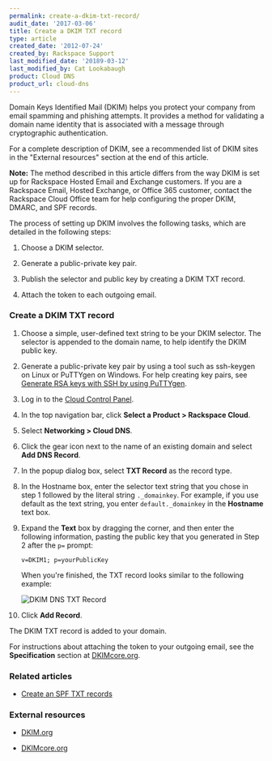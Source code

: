 ```yaml
---
permalink: create-a-dkim-txt-record/
audit_date: '2017-03-06'
title: Create a DKIM TXT record
type: article
created_date: '2012-07-24'
created_by: Rackspace Support
last_modified_date: '20189-03-12'
last_modified_by: Cat Lookabaugh
product: Cloud DNS
product_url: cloud-dns
---
```


Domain Keys Identified Mail (DKIM) helps you protect your company from
email spamming and phishing attempts. It provides a method for
validating a domain name identity that is associated with a message
through cryptographic authentication.

For a complete description of DKIM, see a recommended list of DKIM sites
in the "External resources" section at the end of this article.

**Note:** The method described in this article differs from the way DKIM is
set up for Rackspace Hosted Email and Exchange customers. If you are a
Rackspace Email, Hosted Exchange, or Office 365 customer, contact the
Rackspace Cloud Office team for help configuring the proper DKIM, DMARC, and
SPF records.

The process of setting up DKIM involves the following tasks, which are detailed
in the following steps:

1.  Choose a DKIM selector. 

2.  Generate a public-private key pair.

3.  Publish the selector and public key by creating a DKIM TXT record. 

4.  Attach the token to each outgoing email.


### Create a DKIM TXT record

1.  Choose a simple, user-defined text string to be your DKIM selector. The selector is appended 
    to the domain name, to help identify the DKIM public key.
    
2.  Generate a public-private key pair by using a tool such as ssh-keygen on
    Linux or PuTTYgen on Windows. For help creating key pairs, see 
    [Generate RSA keys with SSH by using PuTTYgen](https://support.rackspace.com/how-to/generating-rsa-keys-with-ssh-puttygen).
    
3.  Log in to the [Cloud Control Panel](https://login.rackspace.com/).

4.  In the top navigation bar, click **Select a Product > Rackspace Cloud**.

5.  Select **Networking > Cloud DNS**.

6.  Click the gear icon next to the name of an existing domain and
    select **Add DNS Record**.

7.  In the popup dialog box, select **TXT Record** as the record type.

8.  In the Hostname box, enter the selector text string that you chose in step 1 followed 
    by the literal string `._domainkey`. For example, if you use default as the text
    string, you enter `default._domainkey` in the **Hostname** text box.

9.  Expand the **Text** box by dragging the corner, and then enter the following information, 
    pasting the public key that you generated in Step 2 after the `p=` prompt:

        v=DKIM1; p=yourPublicKey

    When you're finished, the TXT record looks similar to the following
    example:

    <img src="{% asset_path cloud-dns/create-a-dkim-txt-record/Add%20DKIM%20DNS%20TXT%20Record.png %}" alt="DKIM DNS TXT Record" />

10.  Click **Add Record**.

The DKIM TXT record is added to your domain.

For instructions about attaching the token to your outgoing email, see the
**Specification** section at [DKIMcore.org](http://dkimcore.org/).

### Related articles

- [Create an SPF TXT records](/how-to/create-an-spf-txt-record)

### External resources

- [DKIM.org](http://www.dkim.org)

- [DKIMcore.org](http://dkimcore.org/specification.html)
